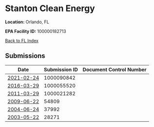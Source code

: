 # Stanton Clean Energy

**Location:** Orlando, FL

**EPA Facility ID:** 100000182713

[Back to FL Index](../../index.md)

## Submissions

| Date | Submission ID | Document Control Number |
|------|--------------|-------------------------|
| [2021-02-24](submissions/1000090842.md) | 1000090842 |  |
| [2016-03-29](submissions/1000055520.md) | 1000055520 |  |
| [2011-03-29](submissions/1000021282.md) | 1000021282 |  |
| [2009-06-22](submissions/54809.md) | 54809 |  |
| [2004-06-24](submissions/37992.md) | 37992 |  |
| [2003-05-22](submissions/28271.md) | 28271 |  |
